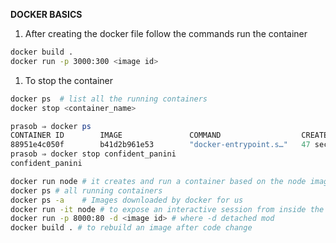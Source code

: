 **DOCKER BASICS**

1. After creating the docker file follow the commands run the container

```sh
docker build .
docker run -p 3000:300 <image id>
```

1. To stop the container

```sh
docker ps  # list all the running containers
docker stop <container_name>
```

```powershell
prasob ⇒ docker ps
CONTAINER ID        IMAGE               COMMAND                  CREATED             STATUS              PORTS                    NAMES
88951e4c050f        b41d2b961e53        "docker-entrypoint.s…"   47 seconds ago      Up 46 seconds       0.0.0.0:3000->3000/tcp   confident_panini
prasob ⇒ docker stop confident_panini
confident_panini

```

```sh
docker run node # it creates and run a container based on the node image, docker will download the node image from docker.hub if its not found locally
docker ps # all running containers
docker ps -a    # Images downloaded by docker for us
docker run -it node # to expose an interactive session from inside the container to the machine - Terminal
docker run -p 8000:80 -d <image id> # where -d detached mod
docker build . # to rebuild an image after code change
```
